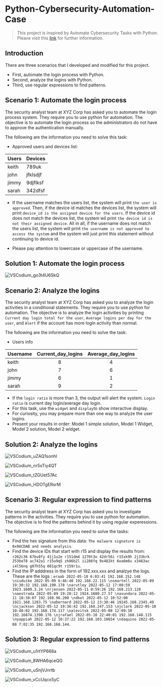 # Python-Cybersecurity-Automation-Case
> This project is inspired by Automate Cybersecurity Tasks with Python. Pleave visit this [link](https://www.coursera.org/learn/automate-cybersecurity-tasks-with-python) for further information.

## Introduction 
There are three scenarios that I developed and modified for this project. 
* First, automate the login process with Python.
* Second, analyze the logins with Python.
* Third, use regular expressions to find patterns. 

## Scenario 1: Automate the login process

The security analyst team at XYZ Corp has asked you to automate the login process system. They require you to use python for automation. The objective is to automate the login process so the administrators do not have to approve the authentication manually.  

The following are the information you need to solve this task: 

* Approved users and devices list:

<div align="center">

| Users | Devices |
|---|---|
| keith | 789uk |
| john | jfklsdjf |
| jimmy | 9djflksf |
| sarah | 342dfsf |

</div>

* If the username matches the users list, the system will print `the user is approved`. Then, if the device id matches the devices list, the system will print `device_id is the assigned device for the users`. If the device id does not match the devices list, the system wil print `the device id is not their assigned device`. All in all, if the username does not match the users list, the system will print `the username is not approved to access the system` and the system will just print this statement without continuing to device id. 

* Please pay attention to lowercase or uppercase of the username. 

## Solution 1: Automate the login process

![VSCodium_go3t4U6SkQ](https://github.com/Kwangsa19/Python-Cybersecurity-Automation-Case/assets/135963482/5655f761-60f7-49a0-b226-eb267e0f79c4)


## Scenario 2: Analyze the logins

The security analyst team at XYZ Corp has asked you to analyze the login activities in a conditional statements. They require you to use python for automation. The objective is to analyze the login activities by printing `Current day login total for the user`, `Average logins per day for the user`, and `Alert` if the account has more login activity than normal. 

The following are the information you need to solve the task: 

* Users info

<div align="center">

| Username | Current_day_logins | Average_day_logins |
|---|:---:|:---:|
| keith | 8 | 4 |
| john | 7 | 6 | 
| jimmy | 6 | 1 |
| sarah | 9 | 2 | 

</div>

* If the `login ratio` is more than 3, the output will alert the system. `Login ratio` is current day login/average day login. 
* For this task, use the `widget` and `display`to show interactive display. 
* For curiosity, you may prepare more than one way to analyze the user logins. 
* Present your results in order: Model 1 simple solution, Model 1 Widget, Model 2 solution, Model 2 widget. 

## Solution 2: Analyze the logins

![VSCodium_uZAQ1sonhl](https://github.com/Kwangsa19/Python-Cybersecurity-Automation-Case/assets/135963482/6dd5f616-c236-4bd0-a108-7ded3ded9611)

![VSCodium_nr5xTiy4QT](https://github.com/Kwangsa19/Python-Cybersecurity-Automation-Case/assets/135963482/74d9e2e2-e787-4daa-8df1-a440cc8c5413)

![VSCodium_tZGUet57Ac](https://github.com/Kwangsa19/Python-Cybersecurity-Automation-Case/assets/135963482/2cd72910-72d2-48d0-8d3e-2f103e52ba54)

![VSCodium_HDOTgERsrM](https://github.com/Kwangsa19/Python-Cybersecurity-Automation-Case/assets/135963482/f7783f9c-c6fd-4774-95cd-b9a20dde4eef)

## Scenario 3: Regular expression to find patterns

The security analyst team at XYZ Corp has asked you to investigate patterns in the activities. They require you to use python for automation. The objective is to find the patterns behind it by using regular experessions. 

The following are the information you need to solve the tasks:

* Find the hex signature from this data: `The malware signature is 0x9ACDAB and needs analysis`.
* Find the device IDs that start with r15 and display the results from: `r262c36 67bv8fy 41j1u2e r151dm4 1270t3o 42dr56i r15xk9h 2j33krk 253be78 ac742a1 r15u9q5 zh86b2l ii286fq 9x482kt 6oa6m6u x3463ac i4l56nq g07h55q 081qc9t r159r1u`.  
* Find the IP adddress in the form of 192.xxx.xxx and analzye the logs. These are the logs : `eraab 2022-05-10 6:03:41 192.168.152.148 \niuduike 2022-05-09 6:46:40 192.168.22.115 \nsmartell 2022-05-09 19:30:32 192.168.190.178 \narutley 2022-05-12 17:00:59 1923.1689.3.24 \nrjensen 2022-05-11 0:59:26 192.168.213.128 \naestrada 2022-05-09 19:28:12 1924.1680.27.57 \nasundara 2022-05-11 18:38:07 192.168.96.200 \ndkot 2022-05-12 10:52:00 1921.168.1283.75 \nabernard 2022-05-12 23:38:46 19245.168.2345.49 \ncjackson 2022-05-12 19:36:42 192.168.247.153 \njclark 2022-05-10 10:48:02 192.168.174.117 \nalevitsk 2022-05-08 12:09:10 192.16874.1390.176 \njrafael 2022-05-10 22:40:01 192.168.148.115 \nyappiah 2022-05-12 10:37:22 192.168.103.10654 \ndaquino 2022-05-08 7:02:35 192.168.168.144`.
  
## Solution 3: Regular expression to find patterns 

![VSCodium_u1rtYP668a](https://github.com/Kwangsa19/Python-Cybersecurity-Automation-Case/assets/135963482/db973cbd-7675-4350-a90a-a8adb913a143)

![VSCodium_8WHA6qceQG](https://github.com/Kwangsa19/Python-Cybersecurity-Automation-Case/assets/135963482/3660542c-81d2-44e6-a3f7-075341777b4f)

![VSCodium_uSnjVJnrtb](https://github.com/Kwangsa19/Python-Cybersecurity-Automation-Case/assets/135963482/4090d131-ea47-48fc-9808-6be9ab84edee)

![VSCodium_vCcUqcxSyC](https://github.com/Kwangsa19/Python-Cybersecurity-Automation-Case/assets/135963482/7aa9af22-5352-4166-a5eb-754b96524f50)

